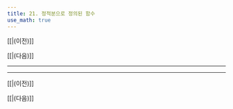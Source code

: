 ```yaml
---
title: 21. 정적분으로 정의된 함수
use_math: true
---
```

[[|(이전)]]

[[|(다음)]]

***





***

[[|(이전)]]

[[|(다음)]]